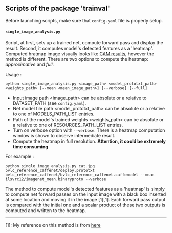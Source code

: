 ## Scripts of the package 'trainval'

Before launching scripts, make sure that `config.yaml` file is properly setup.

####  `single_image_analysis.py`

Script, at first, sets up a trained net, compute forward pass and display the result. Second, it computes model's detected features as a 'heatmap'. Computed hratmap image visually looks like [CAM results](https://github.com/metalbubble/CAM), however the method is different. There are two options to compute the heatmap: *approximative* and *full*.

Usage :
```
python single_image_analysis.py <image_path> <model_prototxt_path> <weights_path> [--mean <mean_image_path>] [--verbose] [--full]
```
- Input image path <image_path> can be absolute or a relative to DATASET_PATH (see `config.yaml`).
- Net model file path <model_prototxt_path> can be absolute or a relative to one of MODELS_PATH_LIST entries.
- Path of the model's trained weights <weights_path> can be absolute or a relative to one of RESOURCES_PATH_LIST entries.
- Turn on verbose option with `--verbose`. There is a heatmap computation window is shown to observe intermediate result.
- Compute the heatmap in full resolution. **Attention, it could be extremely time consuming**


For example :

```
python single_image_analysis.py cat.jpg bvlc_reference_caffenet/deploy.prototxt bvlc_reference_caffenet/bvlc_reference_caffenet.caffemodel --mean ilsvrc12/imagenet_mean.binaryproto --verbose
```

The method to compute model's detected features as a 'heatmap' is simply to compute net forward passes on the input image with a black box inserted at some location and moving it in the image [1][1]. Each forward pass output is compared with the initial one and a scalar product of these two outputs is computed and written to the heatmap.



___

[1]: My reference on this method is from [here](https://habrahabr.ru/post/307078/)
